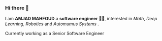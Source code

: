 ### Hi there 👋

I am **AMJAD MAHFOUD** a **software engineer** 👨‍💻, interested in *Math*, *Deep Learning*, *Robotics* and *Automumus Systems* .

Currently working as a Senior Software Engineer

